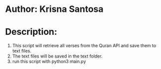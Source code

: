 # Author: Krisna Santosa
# Description: 
1. This script will retrieve all verses from the Quran API and save them to text files.
2. The text files will be saved in the text folder.
3. run this script with python3 main.py
